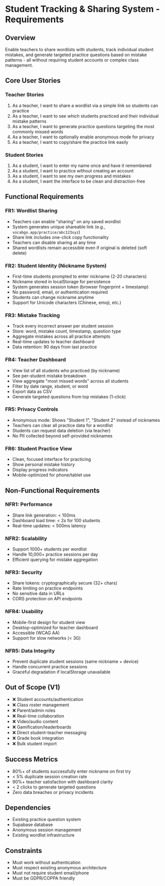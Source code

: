 # Student Tracking & Sharing System - Requirements

## Overview
Enable teachers to share wordlists with students, track individual student mistakes, and generate targeted practice questions based on mistake patterns - all without requiring student accounts or complex class management.

## Core User Stories

### Teacher Stories
1. As a teacher, I want to share a wordlist via a simple link so students can practice
2. As a teacher, I want to see which students practiced and their individual mistake patterns
3. As a teacher, I want to generate practice questions targeting the most commonly missed words
4. As a teacher, I want to optionally enable anonymous mode for privacy
5. As a teacher, I want to copy/share the practice link easily

### Student Stories
1. As a student, I want to enter my name once and have it remembered
2. As a student, I want to practice without creating an account
3. As a student, I want to see my own progress and mistakes
4. As a student, I want the interface to be clean and distraction-free

## Functional Requirements

### FR1: Wordlist Sharing
- Teachers can enable "sharing" on any saved wordlist
- System generates unique shareable link (e.g., `vocabgo.app/practice/abc123xyz`)
- Share link includes one-click copy functionality
- Teachers can disable sharing at any time
- Shared wordlists remain accessible even if original is deleted (soft delete)

### FR2: Student Identity (Nickname System)
- First-time students prompted to enter nickname (2-20 characters)
- Nickname stored in localStorage for persistence
- System generates session token (browser fingerprint + timestamp)
- No password, email, or authentication required
- Students can change nickname anytime
- Support for Unicode characters (Chinese, emoji, etc.)

### FR3: Mistake Tracking
- Track every incorrect answer per student session
- Store: word, mistake count, timestamp, question type
- Aggregate mistakes across all practice attempts
- Real-time updates to teacher dashboard
- Data retention: 90 days from last practice

### FR4: Teacher Dashboard
- View list of all students who practiced (by nickname)
- See per-student mistake breakdown
- View aggregate "most missed words" across all students
- Filter by date range, student, or word
- Export data as CSV
- Generate targeted questions from top mistakes (1-click)

### FR5: Privacy Controls
- Anonymous mode: Shows "Student 1", "Student 2" instead of nicknames
- Teachers can clear all practice data for a wordlist
- Students can request data deletion (via teacher)
- No PII collected beyond self-provided nicknames

### FR6: Student Practice View
- Clean, focused interface for practicing
- Show personal mistake history
- Display progress indicators
- Mobile-optimized for phone/tablet use

## Non-Functional Requirements

### NFR1: Performance
- Share link generation: < 100ms
- Dashboard load time: < 2s for 100 students
- Real-time updates: < 500ms latency

### NFR2: Scalability
- Support 1000+ students per wordlist
- Handle 10,000+ practice sessions per day
- Efficient querying for mistake aggregation

### NFR3: Security
- Share tokens: cryptographically secure (32+ chars)
- Rate limiting on practice endpoints
- No sensitive data in URLs
- CORS protection on API endpoints

### NFR4: Usability
- Mobile-first design for student view
- Desktop-optimized for teacher dashboard
- Accessible (WCAG AA)
- Support for slow networks (< 3G)

### NFR5: Data Integrity
- Prevent duplicate student sessions (same nickname + device)
- Handle concurrent practice sessions
- Graceful degradation if localStorage unavailable

## Out of Scope (V1)
- ❌ Student accounts/authentication
- ❌ Class roster management
- ❌ Parent/admin roles
- ❌ Real-time collaboration
- ❌ Video/audio content
- ❌ Gamification/leaderboards
- ❌ Direct student-teacher messaging
- ❌ Grade book integration
- ❌ Bulk student import

## Success Metrics
- 80%+ of students successfully enter nickname on first try
- < 5% duplicate session creation rate
- 90%+ teacher satisfaction with dashboard clarity
- < 2 clicks to generate targeted questions
- Zero data breaches or privacy incidents

## Dependencies
- Existing practice question system
- Supabase database
- Anonymous session management
- Existing wordlist infrastructure

## Constraints
- Must work without authentication
- Must respect existing anonymous architecture
- Must not require student email/phone
- Must be GDPR/COPPA friendly
